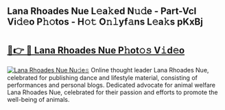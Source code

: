 ## Lana Rhoades Nue L𝚎a𝚔ed N𝚞𝚍e - Part-VcI Vi𝚍𝚎o P𝚑𝚘tos - H𝚘𝚝 O𝚗𝚕yf𝚊ns L𝚎a𝚔s pKxBj

# <h2><a href="http://kf806p.oniu.top/?m=Lana+Rhoades+Nue">🔗👉 🔴 Lana Rhoades Nue P𝚑ot𝚘𝚜 V𝚒d𝚎o</a></h2>

[![Lana Rhoades Nue Nu𝚍e𝚜](https://i.imgur.com/0qMVB7G.gif)](http://kf806p.oniu.top/?m=Lana+Rhoades+Nue)
Online thought leader Lana Rhoades Nue, celebrated for publishing dance and lifestyle material, consisting of performances and personal blogs. Dedicated advocate for animal welfare Lana Rhoades Nue, celebrated for their passion and efforts to promote the well-being of animals.  

